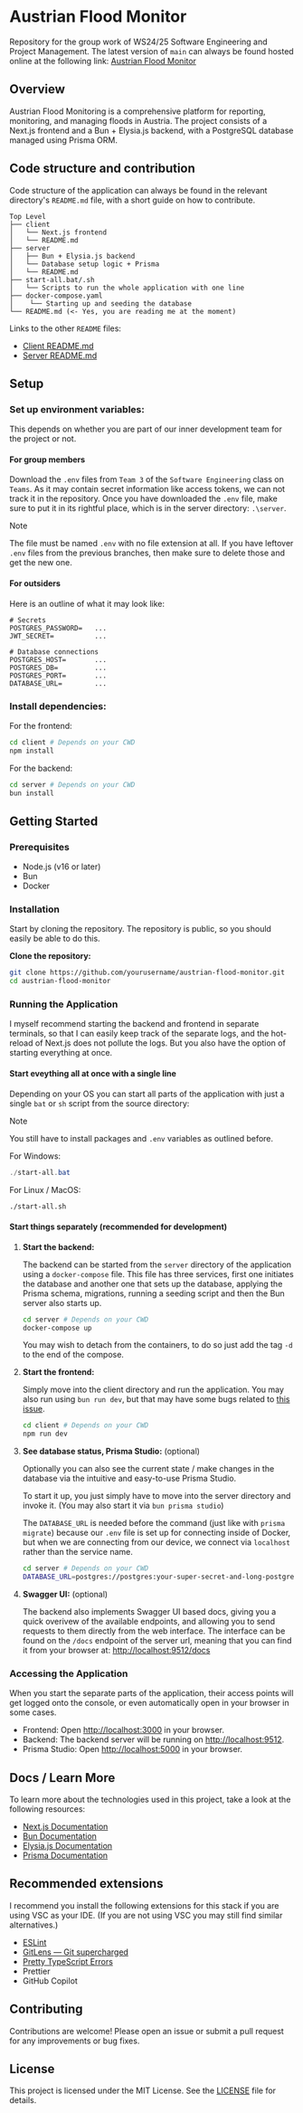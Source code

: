 # Austrian Flood Monitor

Repository for the group work of WS24/25 Software Engineering and Project Management. The latest version of `main` can always be found hosted online at the following link:
[Austrian Flood Monitor](https://austrian-flood-monitor.vercel.app/)

## Overview

Austrian Flood Monitoring is a comprehensive platform for reporting, monitoring, and managing floods in Austria. The project consists of a Next.js frontend and a Bun + Elysia.js backend, with a PostgreSQL database managed using Prisma ORM.

## Code structure and contribution

Code structure of the application can always be found in the relevant directory's `README.md` file, with a short guide on how to contribute.

```plaintext
Top Level
├── client
│   └── Next.js frontend
│   └── README.md
├── server
│   ├── Bun + Elysia.js backend
│   └── Database setup logic + Prisma
│   └── README.md
├── start-all.bat/.sh
│   └── Scripts to run the whole application with one line
├── docker-compose.yaml
│    └── Starting up and seeding the database
└── README.md (<- Yes, you are reading me at the moment)
```

Links to the other `README` files:
- [Client README.md](./client/README.md)
- [Server README.md](./server/README.md)

## Setup

### Set up environment variables:

This depends on whether you are part of our inner development team for the project or not.

#### For group members

Download the `.env` files from `Team 3` of the `Software Engineering` class on `Teams`. As it may contain secret information like access tokens, we can not track it in the repository.
Once you have downloaded the `.env` file, make sure to put it in its rightful place, which is in the server directory: `.\server`.

> [!NOTE]  
> The file must be named `.env` with no file extension at all. If you have leftover `.env` files from the previous branches, then make sure to delete those and get the new one.

#### For outsiders

Here is an outline of what it may look like:

```env
# Secrets
POSTGRES_PASSWORD=   ...
JWT_SECRET=          ...

# Database connections
POSTGRES_HOST=       ...
POSTGRES_DB=         ...
POSTGRES_PORT=       ...
DATABASE_URL=        ...
```

### Install dependencies:

For the frontend:

```sh
cd client # Depends on your CWD
npm install
```

For the backend:

```sh
cd server # Depends on your CWD
bun install
```

## Getting Started

### Prerequisites

- Node.js (v16 or later)
- Bun
- Docker

### Installation

Start by cloning the repository. The repository is public, so you should easily be able to do this.

**Clone the repository:**

```sh
git clone https://github.com/yourusername/austrian-flood-monitor.git
cd austrian-flood-monitor
```

### Running the Application

I myself recommend starting the backend and frontend in separate terminals, so that I can easily keep track of the separate logs, and the hot-reload of Next.js does not pollute the logs. But you also have the option of starting everything at once.

#### Start eveything all at once with a single line

Depending on your OS you can start all parts of the application with just a single `bat` or `sh` script from the source directory:

> [!NOTE]
> You still have to install packages and `.env` variables as outlined before.

For Windows:

```powershell
./start-all.bat
```

For Linux / MacOS:

```sh
./start-all.sh
```

#### Start things separately (recommended for development)

1. **Start the backend:**

   The backend can be started from the `server` directory of the application using a `docker-compose` file. This file has three services, first one initiates the database and another one that sets up the database, applying the Prisma schema, migrations, running a seeding script and then the Bun server also starts up.

   ```sh
   cd server # Depends on your CWD
   docker-compose up
   ```

   You may wish to detach from the containers, to do so just add the tag `-d` to the end of the compose.

2. **Start the frontend:**

   Simply move into the client directory and run the application. You may also run using `bun run dev`, but that may have some bugs related to [this issue](https://github.com/oven-sh/bun/issues/14699).

   ```sh
   cd client # Depends on your CWD
   npm run dev
   ```

3. **See database status, Prisma Studio:** (optional)

   Optionally you can also see the current state / make changes in the database via the intuitive and easy-to-use Prisma Studio.

   To start it up, you just simply have to move into the server directory and invoke it. (You may also start it via `bun prisma studio`)
   
   The `DATABASE_URL` is needed before the command (just like with `prisma migrate`) because our `.env` file is set up for connecting inside of Docker, but when we are connecting from our device, we connect via `localhost` rather than the service name.

   ```sh
   cd server # Depends on your CWD
   DATABASE_URL=postgres://postgres:your-super-secret-and-long-postgres-password@localhost:5432/postgres npx prisma studio
   ```

4. **Swagger UI:** (optional)

   The backend also implements Swagger UI based docs, giving you a quick overivew of the available endpoints, and allowing you to send requests to them directly from the web interface. The interface can be found on the `/docs` endpoint of the server url, meaning that you can find it from your browser at:
   [http://localhost:9512/docs](http://localhost:9512/docs)

### Accessing the Application

When you start the separate parts of the application, their access points will get logged onto the console, or even automatically open in your browser in some cases.

- Frontend: Open [http://localhost:3000](http://localhost:3000) in your browser.
- Backend: The backend server will be running on [http://localhost:9512](http://localhost:9512).
- Prisma Studio: Open [http://localhost:5000](http://localhost:5000) in your browser.

## Docs / Learn More

To learn more about the technologies used in this project, take a look at the following resources:

- [Next.js Documentation](https://nextjs.org/docs)
- [Bun Documentation](https://bun.sh/docs)
- [Elysia.js Documentation](https://elysia.js.org/docs)
- [Prisma Documentation](https://www.prisma.io/docs)

## Recommended extensions

I recommend you install the following extensions for this stack if you are using VSC as your IDE. (If you are not using VSC you may still find similar alternatives.)

- [ESLint](https://marketplace.visualstudio.com/items?itemName=dbaeumer.vscode-eslint)
- [GitLens — Git supercharged](https://marketplace.visualstudio.com/items?itemName=eamodio.gitlens)
- [Pretty TypeScript Errors](https://marketplace.visualstudio.com/items?itemName=yoavbls.pretty-ts-errors)
- Prettier
- GitHub Copilot

## Contributing

Contributions are welcome! Please open an issue or submit a pull request for any improvements or bug fixes.

## License

This project is licensed under the MIT License. See the [LICENSE](./LICENSE) file for details.
